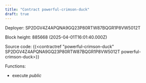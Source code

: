 ```yaml
---
title: "Contract powerful-crimson-duck"
draft: true
---
```

Deployer: SP2DGV4Z4APQNA9GQ23P80RTW87BQGR1P8VW5012T


 



Block height: 885668 (2025-04-01T16:01:40.000Z)

Source code: {{<contractref "powerful-crimson-duck" SP2DGV4Z4APQNA9GQ23P80RTW87BQGR1P8VW5012T powerful-crimson-duck>}}

Functions:

* execute _public_
